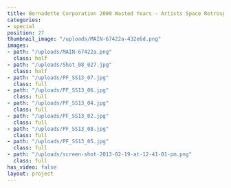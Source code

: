 ```yaml
---
title: Bernadette Corporation 2000 Wasted Years - Artists Space Retrospective
categories:
- special
position: 27
thumbnail_image: "/uploads/MAIN-67422a-432e6d.png"
images:
- path: "/uploads/MAIN-67422a.png"
  class: half
- path: "/uploads/Shot_08_027.jpg"
  class: half
- path: "/uploads/PF_SS13_07.jpg"
  class: full
- path: "/uploads/PF_SS13_06.jpg"
  class: full
- path: "/uploads/PF_SS13_04.jpg"
  class: full
- path: "/uploads/PF_SS13_02.jpg"
  class: full
- path: "/uploads/PF_SS13_08.jpg"
  class: full
- path: "/uploads/PF_SS13_05.jpg"
  class: full
- path: "/uploads/screen-shot-2013-02-19-at-12-41-01-pm.png"
  class: full
has_video: false
layout: project
---
```


